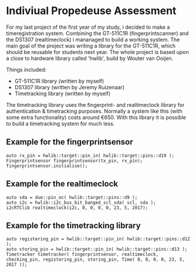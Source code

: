 # Indiviual Propedeuse Assessment
For my last project of the first year of my study, i decided to make a timeregistration system. Combining the GT-511C1R (fingerprintscanner) and the DS1307 (realtimeclock) i mananaged to build a working system. The main goal of the project was writing a library for the GT-511C1R, which should be reusable for students next year. The whole project is based upon a close to hardware library called 'hwlib', build by Wouter van Ooijen.

Things included:
- GT-511C1R library (written by myself)
- DS1307 library (written by Jeremy Ruizenaar)
- Timetracking library (written by myself)

The timetracking library uses the fingerprint- and realtimeclock library for authentication & timetracking purposes. Normally a system like this (with some extra functionality) costs around €650. With this library it is possible to build a timetracking system for much less.

## Example for the fingerprintsensor
```auto tx_pin = hwlib::target::pin_out( hwlib::target::pins::d18 );
auto rx_pin = hwlib::target::pin_in( hwlib::target::pins::d19 );
Fingerprintsensor fingerprintsensor(tx_pin, rx_pin);
fingerprintsensor.initialise();
```

## Example for the realtimeclock
```auto scl = due::pin_oc( hwlib::target::pins::d8 );   
auto sda = due::pin_oc( hwlib::target::pins::d9 );
auto i2c = hwlib::i2c_bus_bit_banged_scl_sda( scl, sda );
i2cRTClib realtimeclock(i2c, 0, 0, 0, 0, 23, 5, 2017);
```

## Example for the timetracking library
```auto checking_pin = hwlib::target::pin_in( hwlib::target::pins::d11 );
auto registering_pin = hwlib::target::pin_in( hwlib::target::pins::d12 );
auto storing_pin = hwlib::target::pin_in( hwlib::target::pins::d13 );
Timetracker timetracker( fingerprintsensor, realtimeclock, checking_pin, registering_pin, storing_pin, Time( 0, 0, 0, 0, 23, 5, 2017 ));
```
